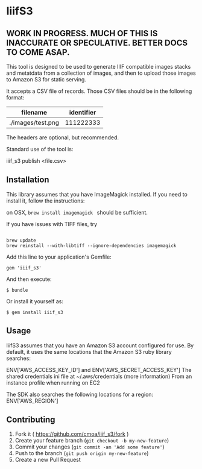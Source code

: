 # IiifS3

## WORK IN PROGRESS.  MUCH OF THIS IS INACCURATE OR SPECULATIVE. BETTER DOCS TO COME ASAP.


This tool is designed to be used to generate IIIF compatible images stacks and metatdata from a collection of images, and then to upload those images to Amazon S3 for static serving.

It accepts a CSV file of records.  Those CSV files should be in the following format:

filename          | identifier
------------------|------------
./images/test.png | 111222333

The headers are optional, but recommended.


Standard use of the tool is:

iiif_s3 publish <file.csv>


## Installation

This library assumes that you have ImageMagick installed.  If you need to install it, follow the instructions:

on OSX, `brew install imagemagick ` should be sufficient.

If you have issues with TIFF files, try

```shell

brew update 
brew reinstall --with-libtiff --ignore-dependencies imagemagick

```


Add this line to your application's Gemfile:

    gem 'iiif_s3'

And then execute:

    $ bundle

Or install it yourself as:

    $ gem install iiif_s3

## Usage

IiifS3 assumes that you have an Amazon S3 account configured for use.  By default, it uses the same locations that the Amazon S3 ruby library searches:

> 
  ENV['AWS_ACCESS_KEY_ID'] and ENV['AWS_SECRET_ACCESS_KEY']
  The shared credentials ini file at ~/.aws/credentials (more information)
  From an instance profile when running on EC2

  The SDK also searches the following locations for a region:
  ENV['AWS_REGION']



## Contributing

1. Fork it ( https://github.com/cmoa/iiif_s3/fork )
2. Create your feature branch (`git checkout -b my-new-feature`)
3. Commit your changes (`git commit -am 'Add some feature'`)
4. Push to the branch (`git push origin my-new-feature`)
5. Create a new Pull Request
